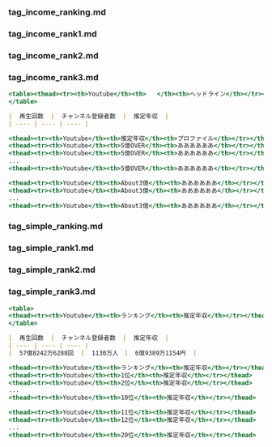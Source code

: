 ### tag_income_ranking.md
### tag_income_rank1.md
### tag_income_rank2.md
### tag_income_rank3.md


``` .html
<table><thead><tr><th>Youtube</th><th>   </th><th>ヘッドライン</th></tr></thead>
</table>
```

``` .md
|  再生回数  |  チャンネル登録者数  |  推定年収  |
| ---- | ---- | ---- |

```


```.html
<thead><tr><th>Youtube</th><th>推定年収</th><th>プロファイル</th></tr></thead>
<thead><tr><th>Youtube</th><th>5億OVER</th><th>ああああああ</th></tr></thead>      # dark
<thead><tr><th>Youtube</th><th>5億OVER</th><th>ああああああ</th></tr></thead>      # dark
...
<thead><tr><th>Youtube</th><th>5億OVER</th><th>ああああああ</th></tr></thead>     # dark

<thead><tr><th>Youtube</th><th>About3億</th><th>ああああああ</th></tr></thead>     # green
<thead><tr><th>Youtube</th><th>About3億</th><th>ああああああ</th></tr></thead>     # green
...
<thead><tr><th>Youtube</th><th>About3億</th><th>ああああああ</th></tr></thead>     # green
```



### tag_simple_ranking.md
### tag_simple_rank1.md
### tag_simple_rank2.md
### tag_simple_rank3.md

``` .html
<table>
<thead><tr><th>Youtube</th><th>ランキング</th><th>推定年収</th></tr></thead>
</table>
```

``` .md
|  再生回数  |  チャンネル登録者数  |  推定年収  |
| ---- | ---- | ---- |
|  57億8242万6288回  |  1130万人　|  6億9389万1154円  |
```


``` .html
<thead><tr><th>Youtube</th><th>ランキング</th><th>推定年収</th></tr></thead>
<thead><tr><th>Youtube</th><th>1位</th><th>推定年収</th></tr></thead>      # dark
<thead><tr><th>Youtube</th><th>2位</th><th>推定年収</th></tr></thead>      # dark
...
<thead><tr><th>Youtube</th><th>10位</th><th>推定年収</th></tr></thead>     # dark

<thead><tr><th>Youtube</th><th>11位</th><th>推定年収</th></tr></thead>     # green
<thead><tr><th>Youtube</th><th>12位</th><th>推定年収</th></tr></thead>     # green
...
<thead><tr><th>Youtube</th><th>20位</th><th>推定年収</th></tr></thead>     # green



```
